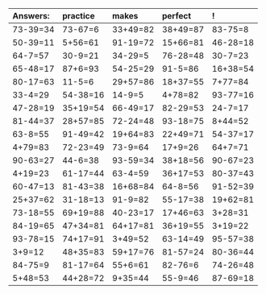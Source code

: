 | Answers: | practice | makes | perfect | ! |
| :--- | :--- | :--- | :--- | :--- |
| 73-39=34 | 73-67=6 | 33+49=82 | 38+49=87 | 83-75=8 | 
| 50-39=11 | 5+56=61 | 91-19=72 | 15+66=81 | 46-28=18 | 
| 64-7=57 | 30-9=21 | 34-29=5 | 76-28=48 | 30-7=23 | 
| 65-48=17 | 87+6=93 | 54-25=29 | 91-5=86 | 16+38=54 | 
| 80-17=63 | 11-5=6 | 29+57=86 | 18+37=55 | 7+77=84 | 
| 33-4=29 | 54-38=16 | 14-9=5 | 4+78=82 | 93-77=16 | 
| 47-28=19 | 35+19=54 | 66-49=17 | 82-29=53 | 24-7=17 | 
| 81-44=37 | 28+57=85 | 72-24=48 | 93-18=75 | 8+44=52 | 
| 63-8=55 | 91-49=42 | 19+64=83 | 22+49=71 | 54-37=17 | 
| 4+79=83 | 72-23=49 | 73-9=64 | 17+9=26 | 64+7=71 | 
| 90-63=27 | 44-6=38 | 93-59=34 | 38+18=56 | 90-67=23 | 
| 4+19=23 | 61-17=44 | 63-4=59 | 36+17=53 | 80-37=43 | 
| 60-47=13 | 81-43=38 | 16+68=84 | 64-8=56 | 91-52=39 | 
| 25+37=62 | 31-18=13 | 91-9=82 | 55-17=38 | 19+62=81 | 
| 73-18=55 | 69+19=88 | 40-23=17 | 17+46=63 | 3+28=31 | 
| 84-19=65 | 47+34=81 | 64+17=81 | 36+19=55 | 3+19=22 | 
| 93-78=15 | 74+17=91 | 3+49=52 | 63-14=49 | 95-57=38 | 
| 3+9=12 | 48+35=83 | 59+17=76 | 81-57=24 | 80-36=44 | 
| 84-75=9 | 81-17=64 | 55+6=61 | 82-76=6 | 74-26=48 | 
| 5+48=53 | 44+28=72 | 9+35=44 | 55-9=46 | 87-69=18 | 
